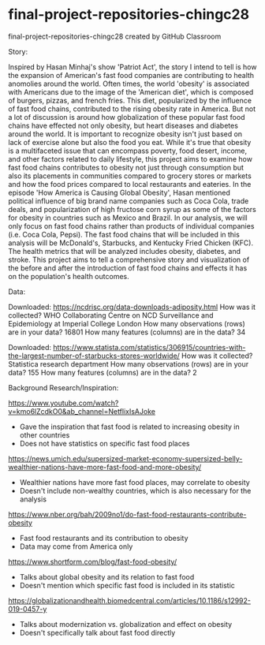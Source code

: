 # final-project-repositories-chingc28
final-project-repositories-chingc28 created by GitHub Classroom

Story:

Inspired by Hasan Minhaj's show 'Patriot Act', the story I intend to tell is how the expansion of American's fast food companies are contributing to health anomolies around the world. Often times, the world 'obesity' is associated with Americans due to the image of the 'American diet', which is composed of burgers, pizzas, and french fries. This diet, popularized by the influence of fast food chains, contributed to the rising obesity rate in America. But not a lot of discussion is around how globalization of these popular fast food chains have effected not only obesity, but heart diseases and diabetes around the world. It is important to recognize obesity isn't just based on lack of exercise alone but also the food you eat. While it's true that obesity is a multifaceted issue that can encompass poverty, food desert, income, and other factors related to daily lifestyle, this project aims to examine how fast food chains contributes to obesity not just through consumption but also its placements in communities compared to grocery stores or markets and how the food prices compared to local restaurants and eateries. In the episode 'How America is Causing Global Obesity', Hasan mentioned political influence of big brand name companies such as Coca Cola, trade deals, and popularization of high fructose corn syrup as some of the factors for obesity in countries such as Mexico and Brazil. In our analysis, we will only focus on fast food chains rather than products of individual companies (i.e. Coca Cola, Pepsi). The fast food chains that will be included in this analysis will be McDonald's, Starbucks, and Kentucky Fried Chicken (KFC). The health metrics that will be analyzed includes obesity, diabetes, and stroke. This project aims to tell a comprehensive story and visualization of the before and after the introduction of fast food chains and effects it has on the population's health outcomes. 


Data:

Downloaded: https://ncdrisc.org/data-downloads-adiposity.html
How was it collected? WHO Collaborating Centre on NCD Surveillance and Epidemiology at Imperial College London
How many observations (rows) are in your data? 16801
How many features (columns) are in the data? 34

Downloaded: https://www.statista.com/statistics/306915/countries-with-the-largest-number-of-starbucks-stores-worldwide/
How was it collected? Statistica research department
How many observations (rows) are in your data? 155
How many features (columns) are in the data? 2

Background Research/Inspiration: 

https://www.youtube.com/watch?v=kmo6lZcdkO0&ab_channel=NetflixIsAJoke
- Gave the inspiration that fast food is related to increasing obesity in other countries
- Does not have statistics on specific fast food places 

https://news.umich.edu/supersized-market-economy-supersized-belly-wealthier-nations-have-more-fast-food-and-more-obesity/
- Wealthier nations have more fast food places, may correlate to obesity 
- Doesn't include non-wealthy countries, which is also necessary for the analysis 

https://www.nber.org/bah/2009no1/do-fast-food-restaurants-contribute-obesity
- Fast food restaurants and its contribution to obesity 
- Data may come from America only 

https://www.shortform.com/blog/fast-food-obesity/
- Talks about global obesity and its relation to fast food 
- Doesn't mention which specific fast food is included in its statistic

https://globalizationandhealth.biomedcentral.com/articles/10.1186/s12992-019-0457-y
- Talks about modernization vs. globalization and effect on obesity
- Doesn't specifically talk about fast food directly
